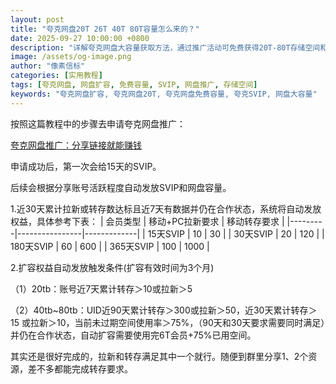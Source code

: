 ```yaml
---
layout: post
title: "夸克网盘20T 26T 40T 80T容量怎么来的？"
date: 2025-09-27 10:00:00 +0800
description: "详解夸克网盘大容量获取方法，通过推广活动可免费获得20T-80T存储空间和长期SVIP会员。包含完整的扩容条件和自动发放规则。"
image: /assets/og-image.png
author: "像素信标"
categories: [实用教程]
tags: [夸克网盘, 网盘扩容, 免费容量, SVIP, 网盘推广, 存储空间]
keywords: "夸克网盘扩容, 夸克网盘20T, 夸克网盘免费容量, 夸克SVIP, 网盘大容量"
---
```

按照这篇教程中的步骤去申请夸克网盘推广：

[夸克网盘推广：分享链接就能赚钱](https://x-wuxl.github.io/pan-affiliate-guide/2025/09/26/quark-affiliate-intro.html)

申请成功后，第一次会给15天的SVIP。

后续会根据分享账号活跃程度自动发放SVIP和网盘容量。
 
1.近30天累计拉新或转存数达标且近7天有数据并仍在合作状态，系统将自动发放权益，具体参考下表：
| 会员类型 | 移动+PC拉新要求 | 移动转存要求 |
|---------|----------------|-------------|
| 15天SVIP | 10 | 30 |
| 30天SVIP | 20 | 120 |
| 180天SVIP | 60 | 600 |
| 365天SVIP | 100 | 1000 |

2.扩容权益自动发放触发条件(扩容有效时间为3个月)

（1）20tb：账号近7天累计转存＞10或拉新＞5

（2）40tb~80tb：UID近90天累计转存＞300或拉新＞50，近30天累计转存＞15 或拉新＞10，当前未过期空间使用率＞75%，（90天和30天要求需要同时满足）并仍在合作状态，自动扩容需要使用完6T会员+75%已用空间。

其实还是很好完成的，拉新和转存满足其中一个就行。随便到群里分享1、2个资源，差不多都能完成转存要求。
